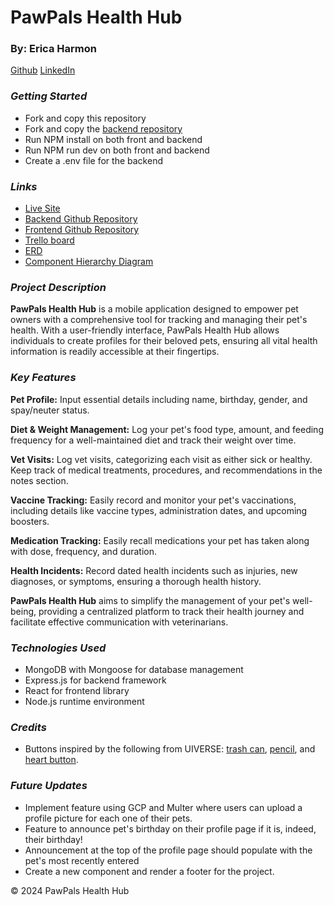 # PawPals Health Hub
### By: Erica Harmon
[Github](https://github.com/harmonica23) [LinkedIn](https://www.linkedin.com/in/erica-harmon-lvt/)

### **_Getting Started_**
- Fork and copy this repository
- Fork and copy the [backend repository](https://github.com/harmonica23/pawpals-healthhub-backend)
- Run NPM install on both front and backend
- Run NPM run dev on both front and backend
- Create a .env file for the backend

### **_Links_**
- [Live Site](https://pawpals-sable.vercel.app/)
- [Backend Github Repository](https://github.com/harmonica23/pawpals-healthhub-backend)
- [Frontend Github Repository](https://github.com/harmonica23/pawpals-healthhub-client)
- [Trello board](https://trello.com/invite/b/sDoBfhV5/ATTI061ff340b59908a6237f5f11eede5830046BF69B/pawpals-health-hub)
- [ERD](https://lucid.app/lucidchart/9198234a-8c3c-43a7-b301-56b565ef2d21/edit?invitationId=inv_e1249628-23f3-4d94-9dcb-201c1d048ac5)
- [Component Hierarchy Diagram](https://lucid.app/lucidchart/7083d453-4e2a-4061-93e7-3516ef4fc1d3/edit?invitationId=inv_b1af0cdd-1099-4f42-83b2-e9f914e00486&page=0_0#)

### **_Project Description_**
**PawPals Health Hub** is a mobile application designed to empower pet owners with a comprehensive tool for tracking and managing their pet's health. With a user-friendly interface, PawPals Health Hub allows individuals to create profiles for their beloved pets, ensuring all vital health information is readily accessible at their fingertips.

### **_Key Features_**
**Pet Profile:** Input essential details including name, birthday, gender, and spay/neuter status.

**Diet & Weight Management:** Log your pet's food type, amount, and feeding frequency for a well-maintained diet and track their weight over time.

**Vet Visits:** Log vet visits, categorizing each visit as either sick or healthy. Keep track of medical treatments, procedures, and recommendations in the notes section.

**Vaccine Tracking:** Easily record and monitor your pet's vaccinations, including details like vaccine types, administration dates, and upcoming boosters. 

**Medication Tracking:** Easily recall medications your pet has taken along with dose, frequency, and duration. 

**Health Incidents:** Record dated health incidents such as injuries, new diagnoses, or symptoms, ensuring a thorough health history.

**PawPals Health Hub** aims to simplify the management of your pet's well-being, providing a centralized platform to track their health journey and facilitate effective communication with veterinarians.


### **_Technologies Used_**
- MongoDB with Mongoose for database management
- Express.js for backend framework
- React for frontend library
- Node.js runtime environment

### **_Credits_**
- Buttons inspired by the following from UIVERSE: [trash can](https://uiverse.io/vinodjangid07/tame-cobra-18), [pencil](https://uiverse.io/vinodjangid07/young-snake-87), and [heart button](https://uiverse.io/LilaRest/loud-walrus-26).

### **_Future Updates_**
- Implement feature using GCP and Multer where users can upload a profile picture for each one of their pets.
- Feature to announce pet's birthday on their profile page if it is, indeed, their birthday!
- Announcement at the top of the profile page should populate with the pet's most recently entered 
- Create a new component and render a footer for the project.


&copy; 2024 PawPals Health Hub
